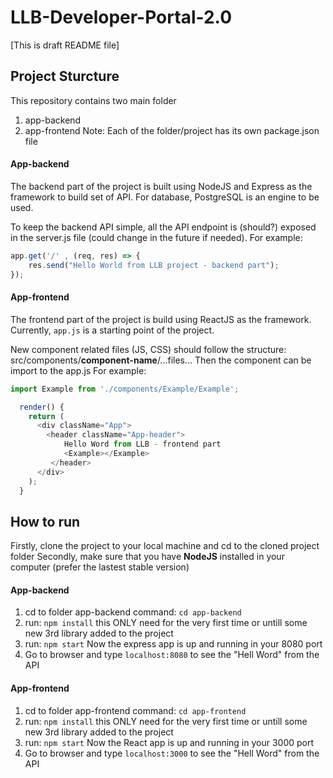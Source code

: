 # LLB-Developer-Portal-2.0
[This is draft README file]

## Project Sturcture ##
This repository contains two main folder
1. app-backend
2. app-frontend
Note: Each of the folder/project has its own package.json file

#### App-backend ####
The backend part of the project is built using NodeJS and Express as the framework to build set of API. For database, PostgreSQL is an engine to be used. 

To keep the backend API simple, all the API endpoint is (should?) exposed in the server.js file (could change in the future if needed). For example:
```javascript
app.get('/' , (req, res) => {
    res.send("Hello World from LLB project - backend part");
});
```

#### App-frontend ####
The frontend part of the project is build using ReactJS as the framework. Currently, `app.js` is a starting point of the project. 

New component related files (JS, CSS) should follow the structure: src/components/**component-name**/...files... 
Then the component can be import to the app.js
For example: 
```javascript
import Example from './components/Example/Example';
```
```javascript
  render() {
    return (
      <div className="App">
        <header className="App-header">
            Hello Word from LLB - frontend part
            <Example></Example>
         </header>
      </div>
    );
  }
```
## How to run ##
Firstly, clone the project to your local machine and cd to the cloned project folder
Secondly, make sure that you have **NodeJS** installed in your computer (prefer the lastest stable version)

#### App-backend ####
1. cd to folder app-backend
command:  ```cd app-backend```
2. run: ```npm install```
   this ONLY need for the very first time or untill some new 3rd library added to the project
3. run: ```npm start```
   Now the express app is up and running in your 8080 port
4. Go to browser and type ```localhost:8080``` to see the "Hell Word" from the API
#### App-frontend ####
1. cd to folder app-frontend
command:  ```cd app-frontend```
2. run: ```npm install```
   this ONLY need for the very first time or untill some new 3rd library added to the project
3. run: ```npm start```
   Now the React app is up and running in your 3000 port
4. Go to browser and type ```localhost:3000``` to see the "Hell Word" from the API